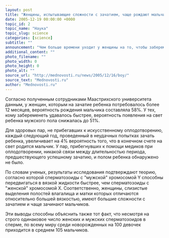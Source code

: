 ```yaml
---
layout: post
title: "Женщины, испытывающие сложности с зачатием, чаще рождают мальчиков"
date: 2005-12-19 00:00:00 +0000
topic_id: 2
topic_name: "Наука"
topic_slug: science
categories: [science]
subtitle: ""
announcement: "Чем больше времени уходит у женщины на то, чтобы забеременеть, тем выше вероятность рождения у нее младенца мужского пола. К таким выводам пришли голландские ученые, изучившие информацию о 5 283 роженицах, собранную за двухлетний период."
additional_content: ""
photo_filename: ""
photo_width: 0
photo_height: 0
photo_alt: ""
source_url: "http://mednovosti.ru/news/2005/12/16/boy/"
source_text: "Mednovosti.ru"
author: "Mednovosti.ru"
---
```

Согласно полученным сотрудниками Маастрихского университета данным, у женщин, которым на зачатие ребенка потребовалось более 12 месяцев, вероятность рождения мальчика составляла 58%. У тех, кому забеременеть удавалось быстрее, вероятность появления на свет ребенка мужского пола снижалась до 51%.

Для здоровых пар, не прибегавших к искусственному оплодотворению, каждый следующий год, проведенный в неудачных попытках зачать ребенка, увеличивает на 4% вероятность того, что в конечном счете на свет родится мальчик. У пар, прибегнувших к помощи медиков при оплодотворении, никакой связи между длительностью периода, предшествующего успешному зачатию, и полом ребенка обнаружено не было.

По словам ученых, результаты исследования подтверждают теорию, согласно которой сперматозоиды с "мужской" хромосомой Y способны передвигаться в вязкой жидкости быстрее, чем сперматозоиды с "женской" хромосомой X. Соответственно, женщины, слизистые выделения полостей влагалища и матки которых отличаются относительно большей вязкостью, имеют большие сложности с зачатием и чаще зачинают мальчиков.

Эти выводы способны объяснить также тот факт, что несмотря на строго одинаковое число женских и мужских сперматозоидов в сперме, по всему миру среди новорожденных на 100 девочек приходится в среднем 105 мальчиков.
